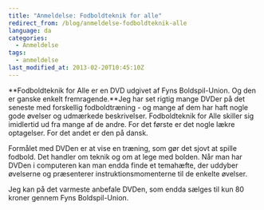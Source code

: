 ```yaml
---
title: "Anmeldelse: Fodboldteknik for alle"
redirect_from: /blog/anmeldelse-fodboldteknik-alle
language: da
categories:
  - Anmeldelse
tags:
  - anmeldelse
last_modified_at: 2013-02-20T10:45:10Z
---
```


**Fodboldteknik for Alle er en DVD udgivet af Fyns Boldspil-Union. Og den er ganske enkelt fremragende.**Jeg har set rigtig mange DVDer på det seneste med forskellig fodboldtræning - og mange af dem har haft nogle gode øvelser og udmærkede beskrivelser. Fodboldteknik for Alle skiller sig imidlertid ud fra mange af de andre. For det første er det nogle lækre optagelser. For det andet er den på dansk.

Formålet med DVDen er at vise en træning, som gør det sjovt at spille fodbold. Det handler om teknik og om at lege med bolden. Når man har DVDen i computeren kan man endda finde et temahæfte, der uddyber øvelserne og præsenterer instruktionsmomenterne til de enkelte øvelser.

Jeg kan på det varmeste anbefale DVDen, som endda sælges til kun 80 kroner gennem Fyns Boldspil-Union.
